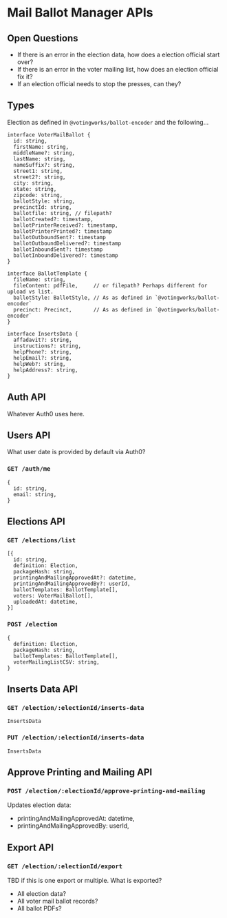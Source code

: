# Mail Ballot Manager APIs

## Open Questions

- If there is an error in the election data, how does a election official start
  over?
- If there is an error in the voter mailing list, how does an election official
  fix it?
- If an election official needs to stop the presses, can they?

## Types

Election as defined in `@votingworks/ballot-encoder` and the following…

```
interface VoterMailBallot {
  id: string,
  firstName: string,
  middleName?: string,
  lastName: string,
  nameSuffix?: string,
  street1: string,
  street2?: string,
  city: string,
  state: string,
  zipcode: string,
  ballotStyle: string,
  precinctId: string,
  ballotfile: string, // filepath?
  ballotCreated?: timestamp,
  ballotPrinterReceived?: timestamp,
  ballotPrinterPrinted?: timestamp
  ballotOutboundSent?: timestamp
  ballotOutboundDelivered?: timestamp
  ballotInboundSent?: timestamp
  ballotInboundDelivered?: timestamp
}
```

```
interface BallotTemplate {
  fileName: string,
  fileContent: pdfFile,     // or filepath? Perhaps different for upload vs list.
  ballotStyle: BallotStyle, // As as defined in `@votingworks/ballot-encoder`
  precinct: Precinct,       // As as defined in `@votingworks/ballot-encoder`
}
```

```
interface InsertsData {
  affadavit?: string,
  instructions?: string,
  helpPhone?: string,
  helpEmail?: string,
  helpWeb?: string,
  helpAddress?: string,
}
```

## Auth API

Whatever Auth0 uses here.

## Users API

What user date is provided by default via Auth0?

### `GET /auth/me`

```
{
  id: string,
  email: string,
}
```

## Elections API

### `GET /elections/list`

```
[{
  id: string,
  definition: Election,
  packageHash: string,
  printingAndMailingApprovedAt?: datetime,
  printingAndMailingApprovedBy?: userId,
  ballotTemplates: BallotTemplate[],
  voters: VoterMailBallot[],
  uploadedAt: datetime,
}]
```

### `POST /election`

```
{
  definition: Election,
  packageHash: string,
  ballotTemplates: BallotTemplate[],
  voterMailingListCSV: string,
}
```

## Inserts Data API

### `GET /election/:electionId/inserts-data`

```
InsertsData
```

### `PUT /election/:electionId/inserts-data`

```
InsertsData
```

## Approve Printing and Mailing API

### `POST /election/:electionId/approve-printing-and-mailing`

Updates election data:

- printingAndMailingApprovedAt: datetime,
- printingAndMailingApprovedBy: userId,

## Export API

### `GET /election/:electionId/export`

TBD if this is one export or multiple. What is exported?

- All election data?
- All voter mail ballot records?
- All ballot PDFs?

